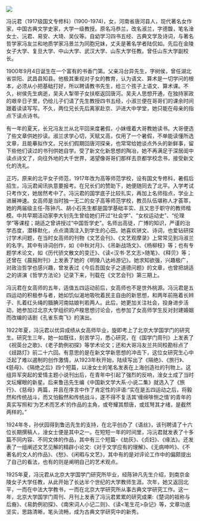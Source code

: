 <img src="https://s2.loli.net/2022/08/12/YIQhNJ4SEWTZDwO.jpg" style="zoom:150%；" />

冯沅君（1917级国文专修科）(1900-1974)，女，河南省唐河县人，现代著名女作家，中国古典文学史家，大学一级教授。原名冯恭兰，改名淑兰，字德馥，笔名淦女士、沅君、易安、大琦、吴仪等。自幼学习四书五经、古典文学及诗词，与著名哲学家冯友兰和地质学家冯景兰为同胞兄妹，丈夫是著名学者陆侃如。先后在金陵女子大学、复旦大学、中山大学、武汉大学、山东大学任教。曾任山东大学副校长。

1900年9月4日诞生在一个富有的书香门第。父亲冯台异先生，字树侯，曾任湖北省崇阳、武昌县知县。他极其重视对子女的教育，认为语文、算术是一切学问的根本，必须从小把基础打好，所以聘请教书先生，给三个孩子上语文、算术课。不久，树侯先生病逝，吴夫人掣带子女扶枢返回唐河。吴夫人思想开通，在独持家政的艰辛日子里，仍给儿子们请了先生教授四书五经，小淑兰便在哥哥们的课余时间跟着读读写写。不久，两位兄长先后离家赴京、沪进大中学堂，她只能在母亲的指点下读点诗书。

有一年的夏天，长兄冯友兰从北平回来度暑假，小妹缠着大哥教她读书。大哥便选了些文章供她抄读。淑兰求学心切，天赋又高，仅用了一个暑假，不单能读懂所选文章，且能摹拟作文。兄长们假期回唐河探亲，也常常给她谈点外头的新鲜事，留下些他们读过的书刊供她自学。受了新文化新思想的陶冶，她不再满足于深居闺中读点诗文了，向往外地的大千世界，渴望像哥哥们那样去京都学校念书，接受新文化的洗礼。

正巧，原来的北平女子师范，1917年改为高等师范学校，设有国文专修科，暑假后招生，冯沅君闻讯执意要报考。在兄长们的赞助下，她便随同去了北平。入学考试只考作文，她居然考中了。冯沅君的国学底子比较扎实，再加上名师指点，学业上进展神速。女高师是当时独一无二的女子高等师范学校，教员队伍堪称人才荟萃，她的两届级主任-陈钟凡、胡小石先生都是国学基础丰实、且又忠于职守的教师楷模。中共早期活动家李大钊先生曾给她们开过“社会学”、“女权运动史”、“伦理学”等课程；胡适之曾讲授过“中国哲学史”。名师出高徒，广博的知识，严谨的治学态度，潜移默化，点点滴滴注入到学生的心田。她喜欢骈文、诗词，也爱钻研探讨学术问题，在当时女高师的刊物《文艺会刊》、《文艺观摩录》上常常见到冯淑兰的名字。其中有诗词创作，如《中秋对月》、《吊新战场文》、《杨柳枝》等；也有专题学术论文，如《历代骄文散文的变迁》、《读<汉书·艺文志>随笔》、《释贝》等；还曾在《晨报附刊》上发表了她的《明陵八达岭游记》。她求知欲强，兴趣极广，对政治哲学也感兴趣，曾发表过《今后吾国女子之道德问题》的文章，也曾把胡适之的讲演《哲学方法论》记录下来，刊载在《文艺会刊》第三期上。

冯沅君在女高师的五年，适值五四运动前后，女高师也不是世外桃源。冯沅君是五四运动的积极参与者，她如饥似渴地吸吮着民主自由的新思想，和两年前拖着长辫子、扎着红头绳的腼腆河南姑娘判若两人。此后，她更加关注社会，投身进步活动，她参加过北京大学组织的卢梭思想讨论会，也参加了女高师学生反对封建婚姻而改编的话剧《孔雀东南飞》的演出。

1922年夏，冯沅君以优异成绩从女高师毕业，旋即考上了北京大学国学门的研究生。研究生三年，她一如既往，刻苦学习，悉心研究，在《国学门周刊》上发表了《祝英台之歌》、《老子韵例初探》等学术论文；还和大哥冯友兰共同校勘标点了《歧路灯》前二十六回。有意思的是在新文学新思想的冲击下，这位女研究生心中泛起了难以遏制的创作激情，从1923年秋开始，陆续写出了《隔绝》、《旅行》、《慈母》、《隔绝之后》四个短篇，以淦女士的笔名发表在上海创造社的刊物上。这组异军突起的爱情主题小说刊出后，在青年中引起了强烈的反响，淦女土成了当时文坛耀眼的新星。后来鲁迅先生编《中国新文学大系·小说二集》就选入了《旅行》、《慈母》两篇，并且在序言中作了肯定性的评语:“实在是五四运动之后，将毅然和传统战斗，而又怕毅然和传统战斗，遂不得不复活其‘缠绵啡恻之情’的青年的真实写照和‘为艺术而艺术’的作品的主角，或夸耀其颓唐，或炫弩其才绪，是截然两样的。”

1924年冬，孙伏园得到鲁迅先生的支持，在北平创办了《语丝》，该刊聘请了十六位长期撰稿人，淦女士便是其中之一。在短短一年的时间里，冯沅君就发表了十多篇不同内容、不同文体的作品，其中有三个短篇-《劫灰》、《贞妇》、《缘法》。还发表了一组阐述文艺见解的精辟小论文:《对于文学应有的理解》、《无病呻吟》、《不著名的文人的作品》、《愁》、《闲暇与文艺》，其中有的是对评论工作中的偏颇提出了自己的看法，也有的则是阐明自己的艺术观点。

1925年夏，冯沅君从北京大学国学门研究所毕业，经陈钟凡先生介绍，到南京金陵女子大学任教，从此开始了长达半个世纪的大学教师生涯。次年，她又返回北平，一而在中法大学教书，一而在北京大学研究所从事古典文学研究工作。这一年，北京大学国学门周刊、月刊上发表了冯沅君累累的研究成果:《楚词的祖称与后裔》、《易韵例初探》、《南宋词人小记二则》、《读<笔生花>杂记》等，文章功底坚实，思路清晰，笔头流畅，成为古典文学研究中的新秀。